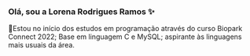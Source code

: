 ### Olá, sou a Lorena Rodrigues Ramos ✨

🌱Estou no início dos estudos em programação através do curso Biopark Connect 2022;
Base em linguagem C e MySQL; aspirante às linguagens mais usuais da área.




<!--
**ramosloren/ramosloren** is a ✨ _special_ ✨ repository because its `README.md` (this file) appears on your GitHub profile.

Here are some ideas to get you started:

- 🔭 I’m currently working on ...
- 🌱 I’m currently learning ...
- 👯 I’m looking to collaborate on ...
- 🤔 I’m looking for help with ...
- 💬 Ask me about ...
- 📫 How to reach me: ...
- 😄 Pronouns: ...
- ⚡ Fun fact: ...
-->
